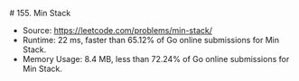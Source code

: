 # 155. Min Stack

- Source: https://leetcode.com/problems/min-stack/
- Runtime: 22 ms, faster than 65.12% of Go online submissions for Min Stack.
- Memory Usage: 8.4 MB, less than 72.24% of Go online submissions for Min Stack.